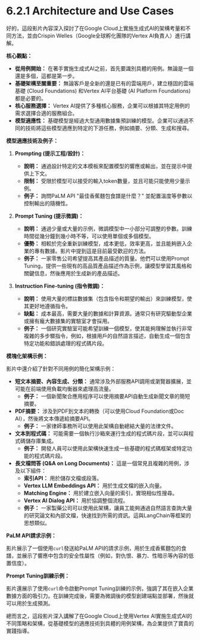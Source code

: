 # 6.2.1 Architecture and Use Cases

好的，這段影片內容深入探討了在Google Cloud上實施生成式AI的架構考量和不同方法，並由Crispin Welles（Google全球孵化團隊的Vertex AI負責人）進行講解。

**核心觀點：**

- **從用例開始：** 在著手實施生成式AI之前，首先要識別具體的用例。無論是一個還是多個，這都是第一步。
- **基礎架構至關重要：** 無論客戶是全新的還是已有的雲端用戶，建立穩固的雲端基礎 (Cloud Foundations) 和Vertex AI平台基礎 (AI Platform Foundations) 都是必要的。
- **核心服務選擇：** Vertex AI提供了多種核心服務，企業可以根據其特定用例的需求選擇合適的服務組合。
- **模型適應性：** 基礎模型是經過大型通用數據集預訓練的模型。企業可以通過不同的技術將這些模型適應到特定的下游任務，例如摘要、分類、生成和搜尋。

**模型適應技術及例子：**

1. **Prompting (提示工程/設計)：**
    
    - **說明：** 通過設計特定的文本模板來配置模型的響應或輸出，並在提示中提供上下文。
    - **限制：** 受限於模型可以接受的輸入token數量，並且可能只能使用少量示例。
    - **例子：** 詢問PaLM API "最佳香蕉麵包食譜是什麼？" 並配置溫度等參數以控制輸出的隨機性。
2. **Prompt Tuning (提示微調)：**
    
    - **說明：** 通過少量或大量的示例，微調模型中一小部分可調整的參數。訓練時間從幾分鐘到幾小時不等，可以使用單個或多個模型。
    - **優勢：** 相較於完全重新訓練模型，成本更低，效率更高，並且能夠嵌入企業的專有數據。影片中提到這是目前最受歡迎的方法。
    - **例子：** 一家零售公司希望提高其產品描述的質量。他們可以使用Prompt Tuning，提供一些現有的高品質產品描述作為示例，讓模型學習其風格和關鍵信息，然後應用於生成新的產品描述。
3. **Instruction Fine-tuning (指令微調)：**
    
    - **說明：** 使用大量的標註數據集（包含指令和期望的輸出）來訓練模型，使其更好地遵循指令。
    - **缺點：** 成本最高，需要大量的數據和計算資源。通常只有研究驅動型企業或擁有龐大數據集的實驗室才會採用。
    - **例子：** 一個研究實驗室可能希望訓練一個模型，使其能夠理解並執行非常複雜的多步驟指令，例如，根據用戶的自然語言描述，自動生成一個包含特定功能和錯誤處理的程式碼片段。

**模塊化架構示例：**

影片中還介紹了針對不同用例的簡化架構示例：

- **短文本摘要、內容生成、分類：** 通常涉及外部服務API調用或瀏覽器擴展，並可能在前端使用負載均衡器來處理高流量。
    - **例子：** 一個新聞聚合應用程序可以使用摘要API自動生成新聞文章的簡短摘要。
- **PDF摘要：** 涉及到PDF到文本的轉換（可以使用Cloud Foundation或Doc AI），然後將文本傳遞給摘要API。
    - **例子：** 一家律師事務所可以使用此架構自動總結大量的法律文件。
- **文本到程式碼：** 可能需要一個執行沙箱來運行生成的程式碼片段，並可以與程式碼儲存庫集成。
    - **例子：** 開發人員可以使用此架構快速生成一些基礎的程式碼框架或特定功能的程式碼片段。
- **長文檔問答 (Q&A on Long Documents)：** 這是一個常見且複雜的用例，涉及以下組件：
    - **索引API：** 用於儲存文檔或段落。
    - **Vertex LLM Embeddings API：** 用於生成文檔的嵌入向量。
    - **Matching Engine：** 用於建立嵌入向量的索引，實現相似性搜尋。
    - **Vertex AI Dialog API：** 用於協調整個流程。
    - **例子：** 一家製藥公司可以使用此架構，讓員工能夠通過自然語言查詢大量的研究論文和內部文檔，快速找到所需的資訊。這與LangChain等框架的思想類似。

**PaLM API請求示例：**

影片展示了一個使用`curl`發送給PaLM API的請求示例，用於生成香蕉麵包的食譜，並展示了響應中包含的安全性屬性（例如，對仇恨、暴力、性暗示等內容的低置信度）。

**Prompt Tuning訓練示例：**

影片還展示了使用`curl`命令啟動Prompt Tuning訓練的示例，強調了其在嵌入企業數據方面的吸引力。在訓練完成後，需要為微調後的模型創建端點並部署，然後就可以用於生成預測。

總而言之，這段影片深入講解了在Google Cloud上使用Vertex AI實施生成式AI的不同策略和架構，從基礎模型的適應技術到具體的用例架構，為企業提供了寶貴的實踐指導。
